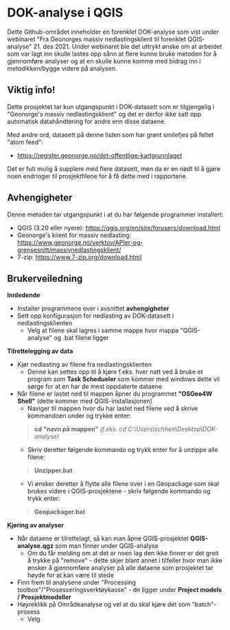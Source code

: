 # DOK-analyse i QGIS
Dette Github-området inneholder en forenklet DOK-analyse som vist under webinaret "Fra Geonorges massiv nedlastingsklient til forenklet QGIS-analyse" 21. des 2021.
Under webinaret ble det uttrykt ønske om at arbeidet som var lagt inn skulle lastes opp sånn at flere kunne bruke metoden for å gjennomføre analyser og at en skulle kunne komme med bidrag inn i metodikken/bygge videre på analysen.

## Viktig info!
Dette prosjektet tar kun utgangspunkt i DOK-datasett som er tilgjengelig i "Geonorge's massiv nedlastingsklient" og det er derfor ikke satt opp automatisk datahåndtering for andre enn disse dataene.

Med andre ord, datasett på denne listen som har grønt smilefjes på feltet "atom feed": 
- https://register.geonorge.no/det-offentlige-kartgrunnlaget

Det er fult mulig å supplere med flere datasett, men da er en nødt til å gjøre noen endringer til prosjektfilene for å få dette med i rapportene.

## Avhengigheter
Denne metoden tar utgangspunkt i at du har følgende programmer installert:
- QGIS (3.20 eller nyere): https://qgis.org/en/site/forusers/download.html
- Geonorge's klient for massiv nedlasting: https://www.geonorge.no/verktoy/APIer-og-grensesnitt/massivnedlastingsklient/
- 7-zip: https://www.7-zip.org/download.html

## Brukerveiledning
**Innledende**
- Installer programmene over i avsnittet **avhengigheter**
- Sett opp konfigurasjon for nedlasting av DOK-datasett i nedlastingsklienten
  - Velg at filene skal lagres i samme mappe hvor mappa "QGIS-analyse" og .bat filene ligger

**Tilrettelegging av data**
- Kjør nedlasting av filene fra nedlastingsklienten
  - Denne kan settes opp til å kjøre f.eks. hver natt ved å bruke et program som **Task Schedueler** som kommer med windows dette vil sørge for at en har de mest oppdaterte dataene
- Når filene er lastet ned til mappen åpner du programmet **"OSGeo4W Shell"** (dette kommer med QGIS-installasjonen)
  - Naviger til mappen hvor du har lastet ned filene ved å skrive kommandoen under og trykke enter:
  > **cd "navn på mappen"**  *(f.eks. cd C:\Users\schhen\Desktop\DOK-analyse)*
  - Skriv deretter følgende kommando og trykk enter for å unzippe alle filene:
  > **Unzipper.bat** 
  - Vi ønsker deretter å flytte alle filene over i en Geopackage som skal brukes videre i QGIS-prosjektene - skriv følgende kommando og trykk enter:
  > **Geopackager.bat**

**Kjøring av analyser**
- Når dataene er tilrettelagt, så kan man åpne QGIS-prosjektet **QGIS-analyse.qgz** som man finner under QGIS-analyse
  - Om du får melding om at det er noen lag den ikke finner er det greit å trykke på "remove" - dette skjer blant annet i tilfeller hvor man ikke ønsker å gjennomføre analyser på alle dataene som prosjektet tar høyde for at kan være til stede
- Finn frem til analysene under "Processing toolbox"/"Prosesseringsverktøykasse" - de ligger under **Project models / Prosjektmodeller**
- Høyreklikk på Områdeanalyse og vel at du skal kjøre det som "batch"-prosess
  - Velg
